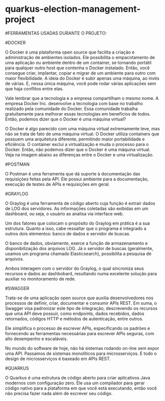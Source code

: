 # quarkus-election-management-project

#FERRAMENTAS USADAS DURANTE O PROJETO:

#DOCKER


O Docker é uma plataforma open source que facilita a criação e administração de ambientes isolados. Ele possibilita o empacotamento de uma aplicação ou ambiente dentro de um container, se tornando portátil para qualquer outro host que contenha o Docker instalado. Então, você consegue criar, implantar, copiar e migrar de um ambiente para outro com maior flexibilidade. A ideia do Docker é subir apenas uma máquina, ao invés de várias. E, nessa única máquina, você pode rodar várias aplicações sem que haja conflitos entre elas.

Vale lembrar que a tecnologia e a empresa compartilham o mesmo nome. A empresa Docker Inc. desenvolve a tecnologia com base no trabalho realizado pela comunidade do Docker. Essa comunidade trabalha gratuitamente para melhorar essas tecnologias em benefícios de todos.
Então, podemos dizer que o Docker é uma máquina virtual?

O Docker é algo parecido com uma máquina virtual extremamente leve, mas não se trata de fato de uma máquina virtual. O Docker utiliza containers que possuem uma arquitetura diferente, permitindo maior portabilidade e eficiência. O container exclui a virtualização e muda o processo para o Docker. Então, não podemos dizer que o Docker é uma máquina virtual. Veja na imagem abaixo as diferenças entre o Docker e uma virtualização.

#POSTMAN

O Postman é uma ferramenta que dá suporte à documentação das requisições feitas pela API. Ele possui ambiente para a documentação, execução de testes de APIs e requisições em geral.

#GRAYLOG

O Graylog é uma ferramenta de código aberto cuja função é extrair dados de LOG dos servidores. As informações coletadas são exibidas em um dashboard, ou seja, o usuário as analisa via interface web.

Um dos fatores que colocam o propósito do Graylog em prática é a sua estrutura. Quanto a isso, cabe ressaltar que o programa é integrado a outros dois elementos: banco de dados e servidor de buscas.

O banco de dados, obviamente, exerce a função de armazenamento e disponibilização dos arquivos LOG. Já o servidor de buscas (geralmente, usamos um programa chamado Elasticsearch), possibilita a pesquisa de arquivos.

Ambos interagem com o servidor do Graylog, o qual sincroniza seus recursos e dados ao dashbobard, resultando numa excelente solução para auxiliar no monitoramento de rede.

#SWAGGER

Trata-se de uma aplicação open source que auxilia desenvolvedores nos processos de definir, criar, documentar e consumir APIs REST.  Em suma, o Swagger visa padronizar este tipo de integração, descrevendo os recursos que uma API deve possuir, como endpoints, dados recebidos, dados retornados, códigos HTTP e métodos de autenticação, entre outros.

Ele simplifica o processo de escrever APIs, especificando os padrões e fornecendo as ferramentas necessárias para escrever APIs seguras, com alto desempenho e escaláveis.

No mundo do software de hoje, não há sistemas rodando on-line sem expor uma API. Passamos de sistemas monolíticos para microsserviços. E todo o design de microsserviços é baseado em APIs REST.

#QUARKUS


O Quarkus é uma estrutura de código aberto para criar aplicativos Java modernos com configuração zero. Ele usa um compilador para gerar código nativo para a plataforma em que você está executando, então você não precisa fazer nada além de escrever seu código.

